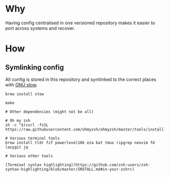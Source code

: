 # Why

Having config centralised in one versioned repository makes it easier to port across systems and recover.

# How

## Symlinking config

All config is stored in this repository and symlinked to the correct places with [GNU stow](https://dr563105.github.io/blog/manage-dotfiles-with-gnu-stow/).

```
brew install stow

make

# Other dependencies (might not be all)

# Oh my zsh
sh -c "$(curl -fsSL https://raw.githubusercontent.com/ohmyzsh/ohmyzsh/master/tools/install.sh)"

# Various terminal tools
brew install tldr fzf powerlevel10k eza bat tmux ripgrep neovim fd lazygit jq

# Various other tools

[Terminal syntax highlighting](https://github.com/zsh-users/zsh-syntax-highlighting/blob/master/INSTALL.md#in-your-zshrc)
```


